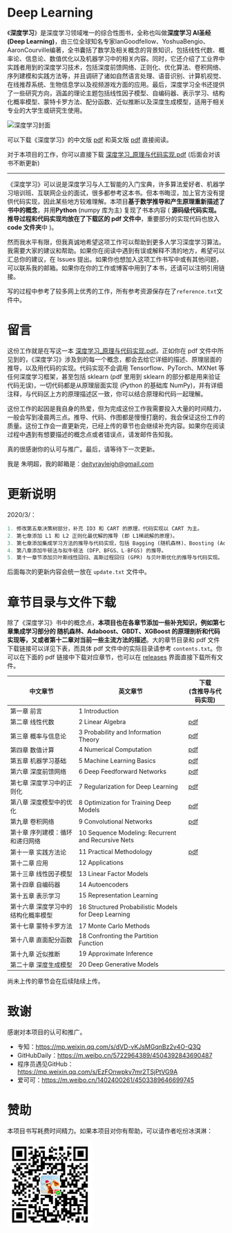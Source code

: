 # Deep Learning

《**深度学习**》是深度学习领域唯一的综合性图书，全称也叫做**深度学习 AI圣经(Deep Learning)**，由三位全球知名专家IanGoodfellow、YoshuaBengio、AaronCourville编著，全书囊括了数学及相关概念的背景知识，包括线性代数、概率论、信息论、数值优化以及机器学习中的相关内容。同时，它还介绍了工业界中实践者用到的深度学习技术，包括深度前馈网络、正则化、优化算法、卷积网络、序列建模和实践方法等，并且调研了诸如自然语言处理、语音识别、计算机视觉、在线推荐系统、生物信息学以及视频游戏方面的应用。最后，深度学习全书还提供了一些研究方向，涵盖的理论主题包括线性因子模型、自编码器、表示学习、结构化概率模型、蒙特卡罗方法、配分函数、近似推断以及深度生成模型，适用于相关专业的大学生或研究生使用。

<img src="https://github.com/MingchaoZhu/DeepLearning/blob/master/docs/cover.jpg" width="200" height="300" alt="深度学习封面" align=center>

可以下载《深度学习》的中文版 [pdf](https://github.com/MingchaoZhu/DeepLearning/releases/download/v0.0.1/DL_cn.pdf) 和英文版 [pdf](https://github.com/MingchaoZhu/DeepLearning/releases/download/v0.0.0/DL_en.pdf) 直接阅读。

对于本项目的工作，你可以直接下载 [深度学习_原理与代码实现.pdf](https://github.com/MingchaoZhu/DeepLearning/releases/download/v1.1.1/default.pdf) (后面会对该书不断更新)

---

《深度学习》可以说是深度学习与人工智能的入门宝典，许多算法爱好者、机器学习培训班、互联网企业的面试，很多都参考这本书。但本书晦涩，加上官方没有提供代码实现，因此某些地方较难理解。本项目**基于数学推导和产生原理重新描述了书中的概念**，并用**Python** (numpy 库为主) 复现了书本内容 ( **源码级代码实现。推导过程和代码实现均放在了下载区的 pdf 文件中**，重要部分的实现代码也放入 **code 文件夹**中 )。

然而我水平有限，但我真诚地希望这项工作可以帮助到更多人学习深度学习算法。我需要大家的建议和帮助。如果你在阅读中遇到有误或解释不清的地方，希望可以汇总你的建议，在 Issues 提出。如果你也想加入这项工作书写中或有其他问题，可以联系我的邮箱。如果你在你的工作或博客中用到了本书，还请可以注明引用链接。

写的过程中参考了较多网上优秀的工作，所有参考资源保存在了`reference.txt`文件中。

# 留言

这份工作就是在写这一本 [深度学习_原理与代码实现.pdf](https://github.com/MingchaoZhu/DeepLearning/releases/download/v1.1.1/default.pdf)。正如你在 pdf 文件中所见到的，《深度学习》涉及到的每一个概念，都会去给它详细的描述、原理层面的推导，以及用代码的实现。代码实现不会调用 Tensorflow、PyTorch、MXNet 等任何深度学习框架，甚至包括 sklearn (pdf 里用到 sklearn 的部分都是用来验证代码无误)，一切代码都是从原理层面实现 (Python 的基础库 NumPy)，并有详细注释，与代码区上方的原理描述区一致，你可以结合原理和代码一起理解。

这份工作的起因是我自身的热爱，但为完成这份工作我需要投入大量的时间精力，一般会写到凌晨两三点。推导、代码、作图都是慢慢打磨的，我会保证这份工作的质量。这份工作会一直更新完，已经上传的章节也会继续补充内容。如果你在阅读过程中遇到有想要描述的概念点或者错误点，请发邮件告知我。

真的很感谢你的认可与推广。最后，请等待下一次更新。

我是 朱明超，我的邮箱是：deityrayleigh@gmail.com

# 更新说明

2020/3/：

```python
1. 修改第五章决策树部分，补充 ID3 和 CART 的原理，代码实现以 CART 为主。
2. 第七章添加 L1 和 L2 正则化最优解的推导 (即 L1稀疏解的原理)。
3. 第七章添加集成学习方法的推导与代码实现，包括 Bagging (随机森林)、Boosting (Adaboost、GBDT、XGBoost)。
4. 第八章添加牛顿法与拟牛顿法 (DFP、BFGS、L-BFGS) 的推导。
5. 第十一章节添加贝叶斯线性回归、高斯过程回归 (GPR) 与贝叶斯优化的推导与代码实现。
```
后面每次的更新内容会统一放在 `update.txt` 文件中。

# 章节目录与文件下载

除了《深度学习》书中的概念点，**本项目也在各章节添加一些补充知识，例如第七章集成学习部分的 随机森林、Adaboost、GBDT、XGBoost 的原理剖析和代码实现等，又或者第十二章对当前一些主流方法的描述**。大的章节目录和 pdf 文件下载链接可以详见下表，而具体 pdf 文件中的实际目录请参考 `contents.txt`。你可以在下面的 pdf 链接中下载对应章节，也可以在 [releases](https://github.com/MingchaoZhu/DeepLearning/releases) 界面直接下载所有文件。

| 中文章节 | 英文章节 | 下载<br />(含推导与代码实现) |
| ------------ | ------------ | ------------ |
| 第一章 前言 | 1 Introduction |  |
| 第二章 线性代数 | 2 Linear Algebra | [pdf](https://github.com/MingchaoZhu/DeepLearning/raw/master/2%20%E7%BA%BF%E6%80%A7%E4%BB%A3%E6%95%B0.pdf) |
| 第三章 概率与信息论                 | 3 Probability and Information Theory | [pdf](https://github.com/MingchaoZhu/DeepLearning/raw/master/3%20%E6%A6%82%E7%8E%87%E4%B8%8E%E4%BF%A1%E6%81%AF%E8%AE%BA.pdf) |
| 第四章 数值计算                     | 4 Numerical Computation | [pdf](https://github.com/MingchaoZhu/DeepLearning/raw/master/4%20%E6%95%B0%E5%80%BC%E8%AE%A1%E7%AE%97.pdf) |
| 第五章 机器学习基础                 | 5 Machine Learning Basics | [pdf](https://github.com/MingchaoZhu/DeepLearning/raw/master/5%20%E6%9C%BA%E5%99%A8%E5%AD%A6%E4%B9%A0%E5%9F%BA%E7%A1%80.pdf) |
| 第六章 深度前馈网络                 | 6 Deep Feedforward Networks | [pdf](https://github.com/MingchaoZhu/DeepLearning/raw/master/6%20%E6%B7%B1%E5%BA%A6%E5%89%8D%E9%A6%88%E7%BD%91%E7%BB%9C.pdf) |
| 第七章 深度学习中的正则化           | 7 Regularization for Deep Learning | [pdf](https://github.com/MingchaoZhu/DeepLearning/raw/master/7%20%E6%B7%B1%E5%BA%A6%E5%AD%A6%E4%B9%A0%E4%B8%AD%E7%9A%84%E6%AD%A3%E5%88%99%E5%8C%96.pdf) |
| 第八章 深度模型中的优化 | 8 Optimization for Training Deep Models | [pdf](https://github.com/MingchaoZhu/DeepLearning/raw/master/8%20%E6%B7%B1%E5%BA%A6%E6%A8%A1%E5%9E%8B%E4%B8%AD%E7%9A%84%E4%BC%98%E5%8C%96.pdf) |
| 第九章 卷积网络 | 9 Convolutional Networks | [pdf](https://github.com/MingchaoZhu/DeepLearning/raw/master/9%20%E5%8D%B7%E7%A7%AF%E7%BD%91%E7%BB%9C.pdf) |
| 第十章 序列建模：循环和递归网络 | 10 Sequence Modeling: Recurrent and Recursive Nets |  |
| 第十一章 实践方法论                 | 11 Practical Methodology | [pdf](https://github.com/MingchaoZhu/DeepLearning/raw/master/11%20%E5%AE%9E%E8%B7%B5%E6%96%B9%E6%B3%95%E8%AE%BA.pdf) |
| 第十二章 应用 | 12 Applications |  |
| 第十三章 线性因子模型 | 13 Linear Factor Models |  |
| 第十四章 自编码器                   | 14 Autoencoders |  |
| 第十五章 表示学习                   | 15 Representation Learning |  |
| 第十六章 深度学习中的结构化概率模型 | 16 Structured Probabilistic Models for Deep Learning |  |
| 第十七章 蒙特卡罗方法 | 17 Monte Carlo Methods |  |
| 第十八章 直面配分函数 | 18 Confronting the Partition Function |  |
| 第十九章 近似推断                   | 19 Approximate Inference |  |
| 第二十章 深度生成模型 | 20 Deep Generative Models |  |

尚未上传的章节会在后续陆续上传。

# 致谢

感谢对本项目的认可和推广。

+ 专知：https://mp.weixin.qq.com/s/dVD-vKJsMGqnBz2v4O-Q3Q
+ GitHubDaily：https://m.weibo.cn/5722964389/4504392843690487
+ 程序员遇见GitHub：https://mp.weixin.qq.com/s/EzFOnwpkv7mr2TSjPtVG9A
+ 爱可可：https://m.weibo.cn/1402400261/4503389646699745

# 赞助

本项目书写耗费时间精力。如果本项目对你有帮助，可以请作者吃份冰淇淋：

<img src="./docs/pay.jpg" width="200" height="200" alt="支付" align=center>
